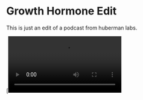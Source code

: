 # Growth Hormone Edit

This is just an edit of a podcast from huberman labs.

[![Watch the video](https://user-images.githubusercontent.com/6877923/115474571-03c75800-a23e-11eb-8096-8973aad5fa9f.mp4)
